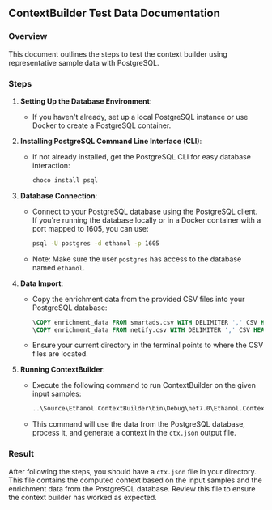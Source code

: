 ## ContextBuilder Test Data Documentation

### Overview
This document outlines the steps to test the context builder using representative sample data with PostgreSQL.

### Steps

1. **Setting Up the Database Environment**:
   - If you haven't already, set up a local PostgreSQL instance or use Docker to create a PostgreSQL container.

2. **Installing PostgreSQL Command Line Interface (CLI)**:
   - If not already installed, get the PostgreSQL CLI for easy database interaction:
     ```bash
     choco install psql
     ```

3. **Database Connection**:
   - Connect to your PostgreSQL database using the PostgreSQL client. If you're running the database locally or in a Docker container with a port mapped to 1605, you can use:
     ```bash
     psql -U postgres -d ethanol -p 1605
     ```

   - Note: Make sure the user `postgres` has access to the database named `ethanol`.

4. **Data Import**:
   - Copy the enrichment data from the provided CSV files into your PostgreSQL database:
     ```sql
     \COPY enrichment_data FROM smartads.csv WITH DELIMITER ',' CSV HEADER;
     \COPY enrichment_data FROM netify.csv WITH DELIMITER ',' CSV HEADER;
     ```

   - Ensure your current directory in the terminal points to where the CSV files are located.

5. **Running ContextBuilder**:
   - Execute the following command to run ContextBuilder on the given input samples:
     ```bash
     ..\Source\Ethanol.ContextBuilder\bin\Debug\net7.0\Ethanol.ContextBuilder.exe Build-Context -r FlowmonJson:{file=flows.json} -c config-postgres.yaml -w JsonWriter:{file=ctx.json}
     ```

   - This command will use the data from the PostgreSQL database, process it, and generate a context in the `ctx.json` output file.

### Result
After following the steps, you should have a `ctx.json` file in your directory. This file contains the computed context based on the input samples and the enrichment data from the PostgreSQL database. Review this file to ensure the context builder has worked as expected.